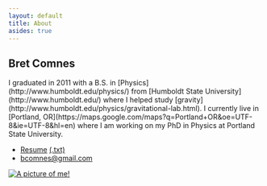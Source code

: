 ```yaml
---
layout: default
title: About
asides: true
---
```

<section itemscope itemtype="http://schema.org/Person">
<h1 itemprop="name">Bret Comnes</h1>
I graduated in 2011 with a B.S. in [Physics](http://www.humboldt.edu/physics/) from [Humboldt State University](http://www.humboldt.edu/) where I helped study [gravity](http://www.humboldt.edu/physics/gravitational-lab.html).  I currently live in [Portland, OR](https://maps.google.com/maps?q=Portland+OR&oe=UTF-8&ie=UTF-8&hl=en) where I am working on my PhD in Physics at Portland State University.

*   [Resume](/assets/resume/Bret-Comnes-Public.pdf) [(.txt)](/assets/resume/Bret-Comnes-Public.txt)
*   <a href="mailto:bcomnes@gmail.com" itemprop="email">bcomnes@gmail.com</a>

<a href="http://www.flickr.com/photos/bretc/">
<img itemprop="image" src="http://farm6.staticflickr.com/5111/5914206691_f014912197_m.jpg" class="img-polaroid" alt="A picture of me!">
</a>
</section>